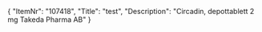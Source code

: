 {
  "ItemNr": "107418",
  "Title": "test",
  "Description": "Circadin, depottablett 2 mg Takeda Pharma AB"
}